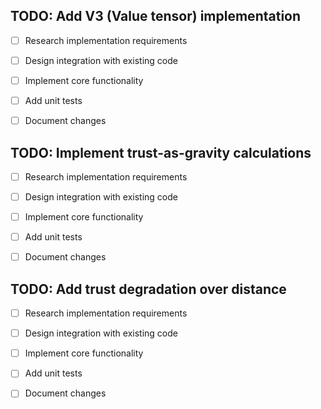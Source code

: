 
## TODO: Add V3 (Value tensor) implementation
- [ ] Research implementation requirements
- [ ] Design integration with existing code
- [ ] Implement core functionality
- [ ] Add unit tests
- [ ] Document changes


## TODO: Implement trust-as-gravity calculations
- [ ] Research implementation requirements
- [ ] Design integration with existing code
- [ ] Implement core functionality
- [ ] Add unit tests
- [ ] Document changes


## TODO: Add trust degradation over distance
- [ ] Research implementation requirements
- [ ] Design integration with existing code
- [ ] Implement core functionality
- [ ] Add unit tests
- [ ] Document changes

